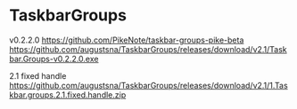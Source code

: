 # TaskbarGroups

v0.2.2.0 https://github.com/PikeNote/taskbar-groups-pike-beta https://github.com/augustsna/TaskbarGroups/releases/download/v2.1/Taskbar.Groups-v0.2.2.0.exe 

2.1 fixed handle https://github.com/augustsna/TaskbarGroups/releases/download/v2.1/1.Taskbar.groups.2.1.fixed.handle.zip 
